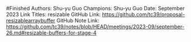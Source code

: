 #Finished
Authors: Shu-yu Guo
Champions: Shu-yu Guo
Date: September 2023
Link Titles: resizable
GitHub Link: https://github.com/tc39/proposal-resizablearraybuffer
GitHub Note Link: https://github.com/tc39/notes/blob/HEAD/meetings/2023-09/september-26.md#resizable-buffers-for-stage-4
